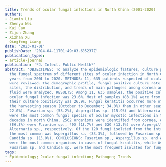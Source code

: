 ```yaml
---
title: Trends of ocular fungal infections in North China (2001-2020)
authors:
- Jiamin Liu
- Zhenyu Wei
- Kai Cao
- Zijun Zhang
- Xizhan Xu
- Qingfeng Liang
date: '2023-01-01'
publishDate: '2024-04-11T01:49:03.605237Z'
publication_types:
- article-journal
publication: '*J. Infect. Public Health*'
abstract: 'OBJECTIVES: To analyze the epidemiologic features, culture positivity,
  the fungal spectrum of different sites of ocular infection in North China over 20
  years from 2001 to 2020. METHODS: 11, 635 patients suspected of ocular fungal infection
  were reviewed. The demographic profile, fungal positive culture rate among different
  sites, the distribution, and trends of main pathogens among cornea and intraocular
  fluid were analyzed. RESULTS: Among 11, 635 samples, the positive culture rate of
  ocular fungal infection was 23.6%. Most of samples (83.1%) were from cornea, and
  their culture positivity was 26.9%. Fungal keratitis occurred more often during
  the harvesting season (October to December; 34.0%) than in other seasons (average:
  22.0%). Fusarium sp. (53.2%), Aspergillus sp. (15.9%) and Alternaria sp. (12.5%)
  were the most common fungal species of ocular mycotic infections in the past two
  decades in north China. 2562 organisms were identified from cornea, of which 1443
  (56.3%) were Fusarium sp., 403 (15.7%) and 329 (12.8%) were Aspergillus sp., and
  Alternaria sp., respectively. Of the 120 fungi isolated from the intraocular fluid,
  the most common was Aspergillus sp. (33.3%), followed by Fusarium sp. (24.2%) and
  Candida sp. (15.0%). CONCLUSIONS: Fusarium sp., Aspergillus sp. and Alternaria sp.
  were the most common organisms in cases of fungal keratitis, while Aspergillus sp.,
  Fusarium sp. and Candida sp. were the most frequent isolates for fungal endophthalmitis.'
tags:
- Epidemiology; Ocular fungal infection; Pathogen; Trends
---
```

